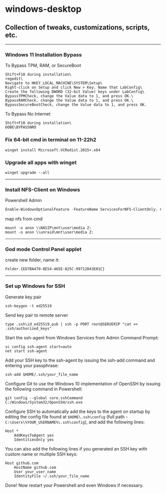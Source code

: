 # windows-desktop
## Collection of tweaks, customizations, scripts, etc.
---
### Windows 11 Installation Bypass
To Bypass TPM, RAM, or SecureBoot
```
Shift+F10 during installation\
regedit\
Navigate to HKEY_LOCAL_MACHINE\SYSTEM\Setup\
Right-click on Setup and click New > Key. Name that LabConfig\
Create the following DWORD (32-bit Value) keys under LabConfig\
BypassTPMCheck, change the Value data to 1, and press OK.\
BypassRAMCheck, change the Value data to 1, and press OK.\
BypassSecureBootCheck, change the Value data to 1, and press OK.
```
To Bypass No Internet
```
Shift+F10 during installation\
OOBE\BYPASSNRO
```
### Fix 64-bit cmd in terminal on 11-22h2
```
winget install Microsoft.VCRedist.2015+.x64
```
### Upgrade all apps with winget
```
winget upgrade --all
```
---
### Install NFS-Client on Windows
Powershell Admin
```powershell
Enable-WindowsOptionalFeature -FeatureName ServicesForNFS-ClientOnly, ClientForNFS-Infrastructure -Online -NoRestart
```
map nfs from cmd
```
mount -o anon \\NASIP\mnt\user\media Z:
mount -o anon \\unraid\mnt\user\media Z:
```
---
### God mode Control Panel applet
create new folder, name it:
```
Folder.{ED7BA470-8E54-465E-825C-99712043E01C}
```
---
### Set up Windows for SSH
Generate key pair
```
ssh-keygen -t ed25519
```
Send key pair to remote server
```
type .ssh\id_ed25519.pub | ssh -p PORT root@SERVERIP "cat >> .ssh/authorized_keys"
```
Start the ssh-agent from Windows Services from Admin Command Prompt:  
```
sc config ssh-agent start=auto
net start ssh-agent
```
Add your SSH key to the ssh-agent by issuing the ssh-add command and entering your passphrase:  
```
ssh-add $HOME/.ssh/your_file_name
```

Configure Git to use the Windows 10 implementation of OpenSSH by issuing the following command in Powershell:  
```
git config --global core.sshCommand C:/Windows/System32/OpenSSH/ssh.exe
```  
Configure SSH to automatically add the keys to the agent on startup by editing the config file found at ```$HOME\.ssh\config``` (full path - ```C:\Users\%YOUR_USERNAME%\.ssh\config```), and add the following lines:
```
Host *
	AddKeysToAgent yes
	IdentitiesOnly yes
```
You can also add the following lines if you generated an SSH key with custom name or multiple SSH keys:
```
Host github.com
	HostName github.com
	User your_user_name
	IdentityFile ~/.ssh/your_file_name
```

Done! Now restart your Powershell and even Windows if necessary.
